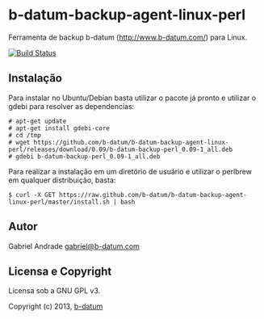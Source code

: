 # b-datum-backup-agent-linux-perl

Ferramenta de backup b-datum (http://www.b-datum.com/) para Linux.

[![Build Status](https://secure.travis-ci.org/b-datum/b-datum-backup-agent-linux-perl.png?branch=master)](https://travis-ci.org/b-datum/b-datum-backup-agent-linux-perl)

## Instalação

Para instalar no Ubuntu/Debian basta utilizar o pacote já pronto e utilizar o gdebi para resolver as dependencias:

```
# apt-get update
# apt-get install gdebi-core
# cd /tmp
# wget https://github.com/b-datum/b-datum-backup-agent-linux-perl/releases/download/0.09/b-datum-backup-perl_0.09-1_all.deb
# gdebi b-datum-backup-perl_0.09-1_all.deb
```

Para realizar a instalação em um diretório de usuário e utilizar o perlbrew em qualquer distribuição, basta:

```
$ curl -X GET https://raw.github.com/b-datum/b-datum-backup-agent-linux-perl/master/install.sh | bash
```

## Autor

Gabriel Andrade <gabriel@b-datum.com>

## Licensa e Copyright

Licensa sob a GNU GPL v3.

Copyright (c) 2013, [b-datum](http://b-datum.com/)



